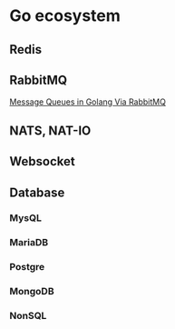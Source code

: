 # Go ecosystem

## Redis


## RabbitMQ

[Message Queues in Golang Via RabbitMQ](https://medium.com/@agiratech/message-queues-in-golang-via-rabbitmq-a3be7e426ad4)

## NATS, NAT-IO

## Websocket

## Database

### MysQL

### MariaDB

### Postgre

### MongoDB

### NonSQL


